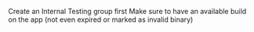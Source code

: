 
Create an Internal Testing group first
Make sure to have an available build on the app (not even expired or marked as invalid binary)